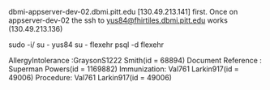 dbmi-appserver-dev-02.dbmi.pitt.edu [130.49.213.141] first.
Once on appserver-dev-02  the ssh to yus84@fhirtiles.dbmi.pitt.edu works
                                            (130.49.213.136)


sudo -i/ su - yus84
su - flexehr
psql -d flexehr

AllergyIntolerance :GraysonS1222 Smith(id = 68894)
Document Reference : Superman Powers(id = 1169882)
Immunization: Val761 Larkin917(id = 49006)
Procedure: Val761 Larkin917(id = 49006)